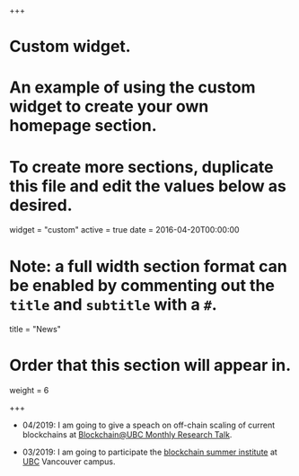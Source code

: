 +++
# Custom widget.
# An example of using the custom widget to create your own homepage section.
# To create more sections, duplicate this file and edit the values below as desired.
widget = "custom"
active = true
date = 2016-04-20T00:00:00

# Note: a full width section format can be enabled by commenting out the `title` and `subtitle` with a `#`.
title = "News"

# Order that this section will appear in.
weight = 6

+++

* 04/2019: I am going to give a speach on off-chain scaling of current blockchains at [Blockchain@UBC Monthly Research Talk](https://mailchi.mp/8204346146a5/march-2019-newsletter).

* 03/2019: I am going to participate the [blockchain summer institute](https://blockchain.ubc.ca/summer-institute-2019) at [UBC](https://www.ubc.ca/) Vancouver campus.
